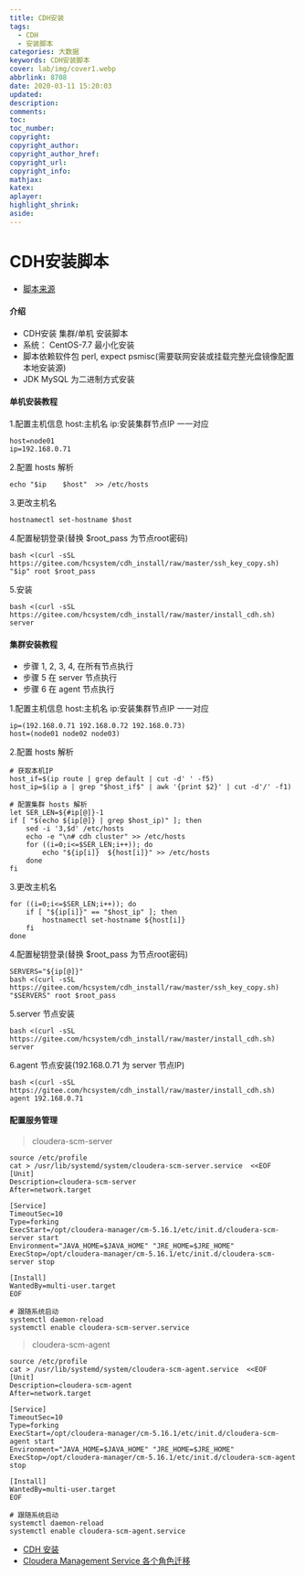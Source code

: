 ```yaml
---
title: CDH安装
tags:
  - CDH
  - 安装脚本
categories: 大数据
keywords: CDH安装脚本
cover: lab/img/cover1.webp
abbrlink: 8708
date: 2020-03-11 15:20:03
updated:
description:
comments:
toc:
toc_number:
copyright:
copyright_author:
copyright_author_href:
copyright_url:
copyright_info:
mathjax:
katex:
aplayer:
highlight_shrink:
aside:
---
```

# CDH安装脚本
- [脚本来源](https://gitee.com/hcsystem/cdh_install)


#### 介绍

- CDH安装 集群/单机 安装脚本
- 系统： CentOS-7.7 最小化安装
- 脚本依赖软件包 perl, expect psmisc(需要联网安装或挂载完整光盘镜像配置本地安装源)
- JDK MySQL 为二进制方式安装

#### 单机安装教程

1.配置主机信息 host:主机名 ip:安装集群节点IP 一一对应

    host=node01
    ip=192.168.0.71

2.配置 hosts 解析

    echo "$ip    $host"  >> /etc/hosts

3.更改主机名

    hostnamectl set-hostname $host

4.配置秘钥登录(替换 $root_pass 为节点root密码)

    bash <(curl -sSL https://gitee.com/hcsystem/cdh_install/raw/master/ssh_key_copy.sh) "$ip" root $root_pass

5.安装

    bash <(curl -sSL https://gitee.com/hcsystem/cdh_install/raw/master/install_cdh.sh) server

#### 集群安装教程

- 步骤 1, 2, 3, 4, 在所有节点执行
- 步骤 5 在 server 节点执行
- 步骤 6 在 agent 节点执行 

1.配置主机信息 host:主机名 ip:安装集群节点IP 一一对应

    ip=(192.168.0.71 192.168.0.72 192.168.0.73)
    host=(node01 node02 node03)

2.配置 hosts 解析

    # 获取本机IP
    host_if=$(ip route | grep default | cut -d' ' -f5)
    host_ip=$(ip a | grep "$host_if$" | awk '{print $2}' | cut -d'/' -f1)
    
    # 配置集群 hosts 解析
    let SER_LEN=${#ip[@]}-1
    if [ "$(echo ${ip[@]} | grep $host_ip)" ]; then
        sed -i '3,$d' /etc/hosts
        echo -e "\n# cdh cluster" >> /etc/hosts
        for ((i=0;i<=$SER_LEN;i++)); do
            echo "${ip[i]}  ${host[i]}" >> /etc/hosts
        done
    fi

3.更改主机名

    for ((i=0;i<=$SER_LEN;i++)); do
        if [ "${ip[i]}" == "$host_ip" ]; then
            hostnamectl set-hostname ${host[i]}
        fi
    done

4.配置秘钥登录(替换 $root_pass 为节点root密码)

    SERVERS="${ip[@]}"
    bash <(curl -sSL https://gitee.com/hcsystem/cdh_install/raw/master/ssh_key_copy.sh) "$SERVERS" root $root_pass

5.server 节点安装

    bash <(curl -sSL https://gitee.com/hcsystem/cdh_install/raw/master/install_cdh.sh) server

6.agent 节点安装(192.168.0.71 为 server 节点IP)

    bash <(curl -sSL https://gitee.com/hcsystem/cdh_install/raw/master/install_cdh.sh) agent 192.168.0.71

#### 配置服务管理

> cloudera-scm-server

```shell
source /etc/profile
cat > /usr/lib/systemd/system/cloudera-scm-server.service  <<EOF
[Unit]
Description=cloudera-scm-server
After=network.target

[Service]
TimeoutSec=10
Type=forking
ExecStart=/opt/cloudera-manager/cm-5.16.1/etc/init.d/cloudera-scm-server start
Environment="JAVA_HOME=$JAVA_HOME" "JRE_HOME=$JRE_HOME"
ExecStop=/opt/cloudera-manager/cm-5.16.1/etc/init.d/cloudera-scm-server stop

[Install]
WantedBy=multi-user.target
EOF

# 跟随系统启动
systemctl daemon-reload
systemctl enable cloudera-scm-server.service
```

> cloudera-scm-agent

```shell
source /etc/profile
cat > /usr/lib/systemd/system/cloudera-scm-agent.service  <<EOF
[Unit]
Description=cloudera-scm-agent
After=network.target

[Service]
TimeoutSec=10
Type=forking
ExecStart=/opt/cloudera-manager/cm-5.16.1/etc/init.d/cloudera-scm-agent start
Environment="JAVA_HOME=$JAVA_HOME" "JRE_HOME=$JRE_HOME"
ExecStop=/opt/cloudera-manager/cm-5.16.1/etc/init.d/cloudera-scm-agent stop

[Install]
WantedBy=multi-user.target
EOF

# 跟随系统启动
systemctl daemon-reload
systemctl enable cloudera-scm-agent.service
```



- [CDH 安装](https://www.cnblogs.com/yy3b2007com/p/9962099.html)
- [Cloudera Management Service 各个角色迁移](https://www.cnblogs.com/gxc2015/p/9273301.html)
